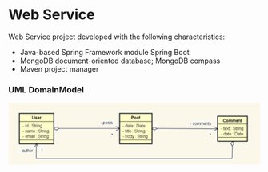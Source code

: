 # Web Service

Web Service project developed with the following characteristics:

- Java-based Spring Framework module Spring Boot
- MongoDB document-oriented database; MongoDB compass
- Maven project manager

### UML DomainModel

![](images/DomainModel.png)

